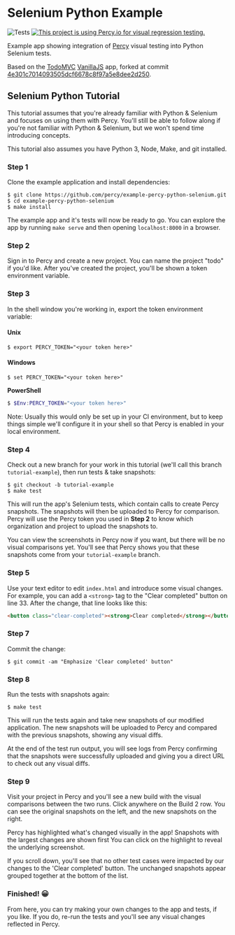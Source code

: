 # Selenium Python Example
![Tests](https://github.com/percy/example-percy-python-selenium/workflows/Tests/badge.svg)
[![This project is using Percy.io for visual regression testing.](https://percy.io/static/images/percy-badge.svg)](https://percy.io/percy/example-percy-python-selenium)

Example app showing integration of [Percy](https://percy.io/) visual testing
into Python Selenium tests.

Based on the [TodoMVC](https://github.com/tastejs/todomvc) [VanillaJS](https://github.com/tastejs/todomvc/tree/master/examples/vanillajs)
app, forked at commit [4e301c7014093505dcf6678c8f97a5e8dee2d250](https://github.com/tastejs/todomvc/tree/4e301c7014093505dcf6678c8f97a5e8dee2d250).

## Selenium Python Tutorial

This tutorial assumes that you're already familiar with Python & Selenium and focuses on using them
with Percy. You'll still be able to follow along if you're not familiar with Python & Selenium, but
we won't spend time introducing concepts.

This tutorial also assumes you have Python 3, Node, Make, and git installed.

### Step 1

Clone the example application and install dependencies:

``` shell
$ git clone https://github.com/percy/example-percy-python-selenium.git
$ cd example-percy-python-selenium
$ make install
```

The example app and it's tests will now be ready to go. You can explore the app by running `make
serve` and then opening `localhost:8000` in a browser.

### Step 2

Sign in to Percy and create a new project. You can name the project "todo" if you'd like. After
you've created the project, you'll be shown a token environment variable.

### Step 3

In the shell window you're working in, export the token environment variable:

#### Unix

``` shell
$ export PERCY_TOKEN="<your token here>"
```

#### Windows

``` shell
$ set PERCY_TOKEN="<your token here>"
```

**PowerShell**

``` powershell
$ $Env:PERCY_TOKEN="<your token here>"
```

Note: Usually this would only be set up in your CI environment, but to keep things simple we'll
configure it in your shell so that Percy is enabled in your local environment.

### Step 4

Check out a new branch for your work in this tutorial (we'll call this branch
`tutorial-example`), then run tests & take snapshots:

``` shell
$ git checkout -b tutorial-example
$ make test
```

This will run the app's Selenium tests, which contain calls to create Percy snapshots. The snapshots
will then be uploaded to Percy for comparison. Percy will use the Percy token you used in **Step 2**
to know which organization and project to upload the snapshots to.

You can view the screenshots in Percy now if you want, but there will be no visual comparisons
yet. You'll see that Percy shows you that these snapshots come from your `tutorial-example` branch.

### Step 5

Use your text editor to edit `index.html` and introduce some visual changes. For example, you can
add a `<strong>` tag to the "Clear completed" button on line 33. After the change, that line looks
like this:

``` html
<button class="clear-completed"><strong>Clear completed</strong></button>
```

### Step 7

Commit the change:

``` shell
$ git commit -am "Emphasize 'Clear completed' button"
```

### Step 8

Run the tests with snapshots again:

``` shell
$ make test
```

This will run the tests again and take new snapshots of our modified application. The new snapshots
will be uploaded to Percy and compared with the previous snapshots, showing any visual diffs.

At the end of the test run output, you will see logs from Percy confirming that the snapshots were
successfully uploaded and giving you a direct URL to check out any visual diffs.

### Step 9

Visit your project in Percy and you'll see a new build with the visual comparisons between the two
runs. Click anywhere on the Build 2 row. You can see the original snapshots on the left, and the new
snapshots on the right.

Percy has highlighted what's changed visually in the app! Snapshots with the largest changes are
shown first You can click on the highlight to reveal the underlying screenshot.

If you scroll down, you'll see that no other test cases were impacted by our changes to the 'Clear
completed' button. The unchanged snapshots appear grouped together at the bottom of the list.

### Finished! 😀

From here, you can try making your own changes to the app and tests, if you like. If you do, re-run
the tests  and you'll see any visual changes reflected in Percy.
